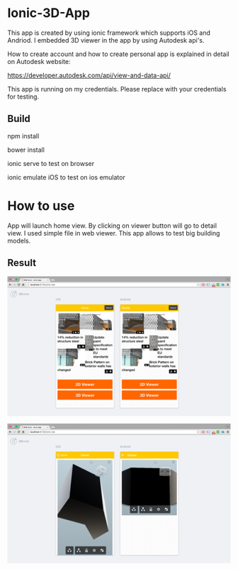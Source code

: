 # Ionic-3D-App

This app is created by using ionic framework which supports
iOS and Andriod. I embedded 3D viewer in the app by using
Autodesk api's.

How to create account and how to create personal app is explained in detail
on Autodesk website:

https://developer.autodesk.com/api/view-and-data-api/

This app is running on my credentials. Please replace with your credentials for testing.

## Build

npm install  

bower install

ionic serve to test on browser

ionic emulate iOS to test on ios emulator

# How to use

App will launch home view. By clicking on viewer button will go to detail view.
I used simple file in web viewer. This app allows to test big building models.

## Result

![alt text](screenshots/home.png)

![alt text](screenshots/detail.png)



 




